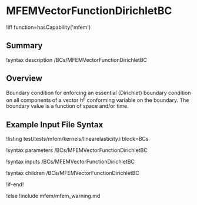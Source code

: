 # MFEMVectorFunctionDirichletBC

!if! function=hasCapability('mfem')

## Summary

!syntax description /BCs/MFEMVectorFunctionDirichletBC

## Overview

Boundary condition for enforcing an essential (Dirichlet) boundary condition on all components of a
vector $H^1$ conforming variable on the boundary. The boundary value is a function of space and/or time.

## Example Input File Syntax

!listing test/tests/mfem/kernels/linearelasticity.i block=BCs

!syntax parameters /BCs/MFEMVectorFunctionDirichletBC

!syntax inputs /BCs/MFEMVectorFunctionDirichletBC

!syntax children /BCs/MFEMVectorFunctionDirichletBC

!if-end!

!else
!include mfem/mfem_warning.md
